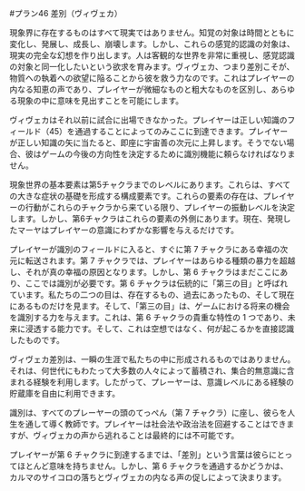 #プラン46 差別（ヴィヴェカ）

現象界に存在するものはすべて現実ではありません。知覚の対象は時間とともに変化し、発展し、成長し、崩壊します。しかし、これらの感覚的認識の対象は、現実の完全な幻想を作り出します。人は客観的な世界を非常に重視し、感覚認識の対象と同一化したいという欲求を育みます。ヴィヴェカ、つまり差別こそが、物質への執着への欲望に陥ることから彼を救う力なのです。これはプレイヤーの内なる知恵の声であり、プレイヤーが微細なものと粗大なものを区別し、あらゆる現象の中に意味を見出すことを可能にします。

ヴィヴェカはそれ以前に試合に出場できなかった。プレイヤーは正しい知識のフィールド（45）を通過することによってのみここに到達できます。プレイヤーが正しい知識の矢に当たると、即座に宇宙善の次元に上昇します。そうでない場合、彼はゲームの今後の方向性を決定するために識別機能に頼らなければなりません。

現象世界の基本要素は第5チャクラまでのレベルにあります。これらは、すべての大きな症状の基礎を形成する構成要素です。これらの要素の存在は、プレイヤーの行動がこれらのチャクラから来ている限り、プレイヤーの振動レベルを決定します。しかし、第6チャクラはこれらの要素の外側にあります。現在、発現したマーヤはプレイヤーの意識にわずかな影響を与えるだけです。

プレイヤーが識別のフィールドに入ると、すぐに第 7 チャクラにある幸福の次元に転送されます。第 7 チャクラでは、プレイヤーはあらゆる種類の暴力を超越し、それが真の幸福の原因となります。しかし、第 6 チャクラはまだここにあり、ここでは識別が必要です。第 6 チャクラは伝統的に「第三の目」と呼ばれています。私たちの二つの目は、存在するもの、過去にあったもの、そして現在にあるものだけを見ます。そして、「第三の目」は、ゲームにおける将来の機会を識別する力を与えます。これは、第 6 チャクラの貴重な特性の 1 つであり、未来に浸透する能力です。そして、これは空想ではなく、何が起こるかを直接認識したものです。

ヴィヴェカ差別は、一瞬の生涯で私たちの中に形成されるものではありません。それは、何世代にもわたって大多数の人々によって蓄積され、集合的無意識に含まれる経験を利用します。したがって、プレーヤーは、意識レベルにある経験の貯蔵庫を自由に利用できます。

識別は、すべてのプレーヤーの頭のてっぺん（第 7 チャクラ）に座し、彼らを人生を通して導く教師です。プレイヤーは社会法や政治法を回避することはできますが、ヴィヴェカの声から逃れることは最終的には不可能です。

プレイヤーが第 6 チャクラに到達するまでは、「差別」という言葉は彼らにとってほとんど意味を持ちません。しかし、第 6 チャクラを通過するかどうかは、カルマのサイコロの落ちとヴィヴェカの内なる声の促しによって決まります。
